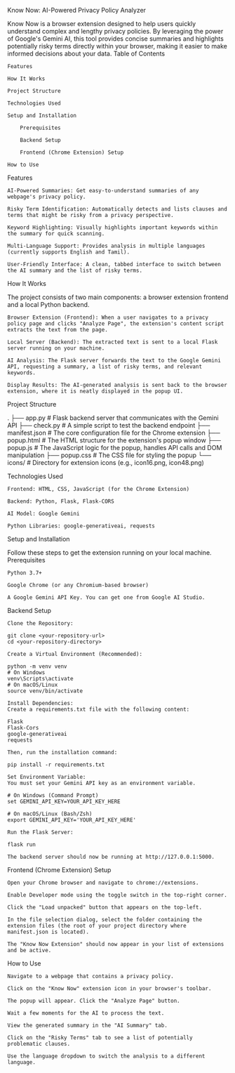 Know Now: AI-Powered Privacy Policy Analyzer

Know Now is a browser extension designed to help users quickly understand complex and lengthy privacy policies. By leveraging the power of Google's Gemini AI, this tool provides concise summaries and highlights potentially risky terms directly within your browser, making it easier to make informed decisions about your data.
Table of Contents

    Features

    How It Works

    Project Structure

    Technologies Used

    Setup and Installation

        Prerequisites

        Backend Setup

        Frontend (Chrome Extension) Setup

    How to Use

Features

    AI-Powered Summaries: Get easy-to-understand summaries of any webpage's privacy policy.

    Risky Term Identification: Automatically detects and lists clauses and terms that might be risky from a privacy perspective.

    Keyword Highlighting: Visually highlights important keywords within the summary for quick scanning.

    Multi-Language Support: Provides analysis in multiple languages (currently supports English and Tamil).

    User-Friendly Interface: A clean, tabbed interface to switch between the AI summary and the list of risky terms.

How It Works

The project consists of two main components: a browser extension frontend and a local Python backend.

    Browser Extension (Frontend): When a user navigates to a privacy policy page and clicks "Analyze Page", the extension's content script extracts the text from the page.

    Local Server (Backend): The extracted text is sent to a local Flask server running on your machine.

    AI Analysis: The Flask server forwards the text to the Google Gemini API, requesting a summary, a list of risky terms, and relevant keywords.

    Display Results: The AI-generated analysis is sent back to the browser extension, where it is neatly displayed in the popup UI.

Project Structure

.
├── app.py                # Flask backend server that communicates with the Gemini API
├── check.py              # A simple script to test the backend endpoint
├── manifest.json         # The core configuration file for the Chrome extension
├── popup.html            # The HTML structure for the extension's popup window
├── popup.js              # The JavaScript logic for the popup, handles API calls and DOM manipulation
├── popup.css             # The CSS file for styling the popup
└── icons/                # Directory for extension icons (e.g., icon16.png, icon48.png)

Technologies Used

    Frontend: HTML, CSS, JavaScript (for the Chrome Extension)

    Backend: Python, Flask, Flask-CORS

    AI Model: Google Gemini

    Python Libraries: google-generativeai, requests

Setup and Installation

Follow these steps to get the extension running on your local machine.
Prerequisites

    Python 3.7+

    Google Chrome (or any Chromium-based browser)

    A Google Gemini API Key. You can get one from Google AI Studio.

Backend Setup

    Clone the Repository:

    git clone <your-repository-url>
    cd <your-repository-directory>

    Create a Virtual Environment (Recommended):

    python -m venv venv
    # On Windows
    venv\Scripts\activate
    # On macOS/Linux
    source venv/bin/activate

    Install Dependencies:
    Create a requirements.txt file with the following content:

    Flask
    Flask-Cors
    google-generativeai
    requests

    Then, run the installation command:

    pip install -r requirements.txt

    Set Environment Variable:
    You must set your Gemini API key as an environment variable.

    # On Windows (Command Prompt)
    set GEMINI_API_KEY=YOUR_API_KEY_HERE

    # On macOS/Linux (Bash/Zsh)
    export GEMINI_API_KEY='YOUR_API_KEY_HERE'

    Run the Flask Server:

    flask run

    The backend server should now be running at http://127.0.0.1:5000.

Frontend (Chrome Extension) Setup

    Open your Chrome browser and navigate to chrome://extensions.

    Enable Developer mode using the toggle switch in the top-right corner.

    Click the "Load unpacked" button that appears on the top-left.

    In the file selection dialog, select the folder containing the extension files (the root of your project directory where manifest.json is located).

    The "Know Now Extension" should now appear in your list of extensions and be active.

How to Use

    Navigate to a webpage that contains a privacy policy.

    Click on the "Know Now" extension icon in your browser's toolbar.

    The popup will appear. Click the "Analyze Page" button.

    Wait a few moments for the AI to process the text.

    View the generated summary in the "AI Summary" tab.

    Click on the "Risky Terms" tab to see a list of potentially problematic clauses.

    Use the language dropdown to switch the analysis to a different language.
